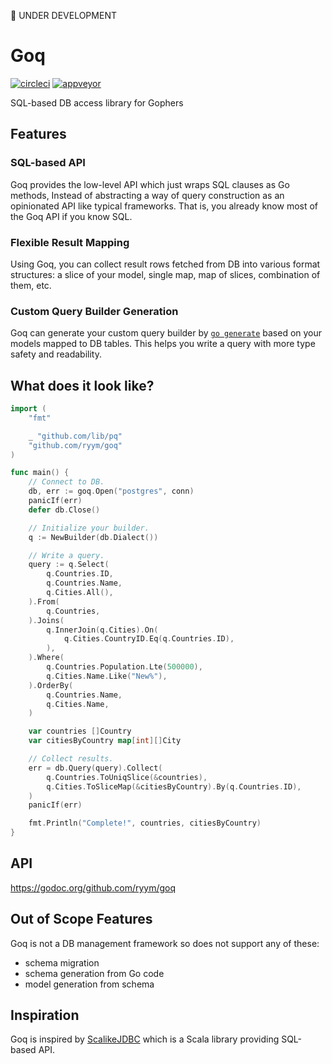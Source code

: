 🚧  UNDER DEVELOPMENT

# Goq  

[![circleci](https://circleci.com/gh/ryym/goq.svg?style=svg)](https://circleci.com/gh/ryym/goq)
[![appveyor](https://ci.appveyor.com/api/projects/status/5yf0rg3n810cnkih?svg=true)](https://ci.appveyor.com/project/ryym/goq)

SQL-based DB access library for Gophers

## Features

### SQL-based API

Goq provides the low-level API which just wraps SQL clauses as Go methods,
Instead of abstracting a way of query construction as an opinionated API like typical frameworks.
That is, you already know most of the Goq API if you know SQL.

### Flexible Result Mapping

Using Goq, you can collect result rows fetched from DB into various format structures:
a slice of your model, single map, map of slices, combination of them, etc.

### Custom Query Builder Generation

Goq can generate your custom query builder by [`go generate`](https://blog.golang.org/generate)
based on your models mapped to DB tables.
This helps you write a query with more type safety and readability.

## What does it look like?

```go
import (
    "fmt"

    _ "github.com/lib/pq"
    "github.com/ryym/goq"
)

func main() {
    // Connect to DB.
    db, err := goq.Open("postgres", conn)
    panicIf(err)
    defer db.Close()

    // Initialize your builder.
    q := NewBuilder(db.Dialect())

    // Write a query.
    query := q.Select(
        q.Countries.ID,
        q.Countries.Name,
        q.Cities.All(),
    ).From(
        q.Countries,
    ).Joins(
        q.InnerJoin(q.Cities).On(
            q.Cities.CountryID.Eq(q.Countries.ID),
        ),
    ).Where(
        q.Countries.Population.Lte(500000),
        q.Cities.Name.Like("New%"),
    ).OrderBy(
        q.Countries.Name,
        q.Cities.Name,
    )

    var countries []Country
    var citiesByCountry map[int][]City

    // Collect results.
    err = db.Query(query).Collect(
        q.Countries.ToUniqSlice(&countries),
        q.Cities.ToSliceMap(&citiesByCountry).By(q.Countries.ID),
    )
    panicIf(err)

    fmt.Println("Complete!", countries, citiesByCountry)
}
```

## API

<https://godoc.org/github.com/ryym/goq>

## Out of Scope Features

Goq is not a DB management framework so does not support any of these:

- schema migration
- schema generation from Go code
- model generation from schema

## Inspiration

Goq is inspired by [ScalikeJDBC](http://scalikejdbc.org/)
which is a Scala library providing SQL-based API.
